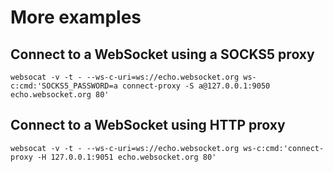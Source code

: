 # More examples

## Connect to a WebSocket using a SOCKS5 proxy

    websocat -v -t - --ws-c-uri=ws://echo.websocket.org ws-c:cmd:'SOCKS5_PASSWORD=a connect-proxy -S a@127.0.0.1:9050 echo.websocket.org 80'

## Connect to a WebSocket using HTTP proxy

    websocat -v -t - --ws-c-uri=ws://echo.websocket.org ws-c:cmd:'connect-proxy -H 127.0.0.1:9051 echo.websocket.org 80'


